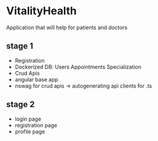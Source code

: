 # VitalityHealth

Application that will help for patients and doctors

## stage 1
- Registration
- Dockerized DB: 
    Users
    Appointments
    Specialization
- Crud Apis
- angular base app
- nswag for crud apis -> autogenerating api clients for .ts

## stage 2
- login page
- registration page
- profile page 
